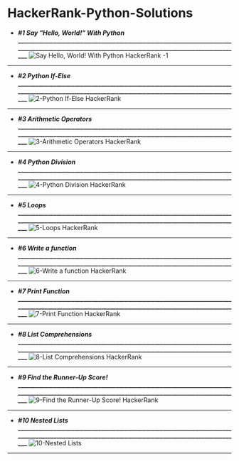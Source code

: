 # HackerRank-Python-Solutions
- **_#1 Say "Hello, World!" With Python_**
  **___________________________________________________________________________________________________________________________________________________**
![Say Hello, World! With Python  HackerRank -1](https://github.com/shubhankarahire/HackerRank-Python/assets/152575983/90b89194-5aa1-44c4-9e40-05440338a09c)
***********************************************************************************************************************************************************************************************************
- **_#2 Python If-Else_**
  **___________________________________________________________________________________________________________________________________________________**
  ![2-Python If-Else  HackerRank](https://github.com/shubhankarahire/HackerRank-Python/assets/152575983/bc969535-27db-4435-9cea-7b49f2dfccd9)
***********************************************************************************************************************************************************************************************************
- **_#3 Arithmetic Operators_**
  **___________________________________________________________________________________________________________________________________________________**
  ![3-Arithmetic Operators  HackerRank](https://github.com/shubhankarahire/HackerRank-Python/assets/152575983/a753faa9-a573-47aa-b08c-18e7b3837bd9)
***********************************************************************************************************************************************************************************************************
- **_#4 Python Division_**
  **___________________________________________________________________________________________________________________________________________________**
  ![4-Python Division  HackerRank](https://github.com/shubhankarahire/HackerRank-Python/assets/152575983/b90147b3-47f7-424f-b57c-ae37a866da0e)
***********************************************************************************************************************************************************************************************************
- **_#5 Loops_**
  **___________________________________________________________________________________________________________________________________________________**
  ![5-Loops  HackerRank](https://github.com/shubhankarahire/HackerRank-Python/assets/152575983/940822b4-1e52-4714-afc7-9322dc702ec9)
***********************************************************************************************************************************************************************************************************
- **_#6 Write a function_**
  **___________________________________________________________________________________________________________________________________________________**
  ![6-Write a function  HackerRank](https://github.com/shubhankarahire/HackerRank-Python/assets/152575983/23a960e4-9d52-4f63-a661-c89f14b000ce)
***********************************************************************************************************************************************************************************************************
- **_#7 Print Function_**
  **___________________________________________________________________________________________________________________________________________________**
  ![7-Print Function  HackerRank](https://github.com/shubhankarahire/HackerRank-Python/assets/152575983/c96d06bc-6632-49f6-9c0c-f60465128b26)
***********************************************************************************************************************************************************************************************************
- **_#8 List Comprehensions_**
  **___________________________________________________________________________________________________________________________________________________**
  ![8-List Comprehensions  HackerRank](https://github.com/shubhankarahire/HackerRank-Python/assets/152575983/ae08c66a-5ae3-434e-88d5-d616c357521a)
***********************************************************************************************************************************************************************************************************
- **_#9 Find the Runner-Up Score!_**
  **___________________________________________________________________________________________________________________________________________________**
  ![9-Find the Runner-Up Score!  HackerRank ](https://github.com/shubhankarahire/HackerRank-Python/assets/152575983/62ea02a8-b124-47f4-b93f-0416d6514bbf)
***********************************************************************************************************************************************************************************************************
- **_#10 Nested Lists_**
  **___________________________________________________________________________________________________________________________________________________**
  ![10-Nested Lists](https://github.com/shubhankarahire/HackerRank-Python/assets/152575983/b2bee6e0-63c6-47c9-9fb5-9877197bb322)
***********************************************************************************************************************************************************************************************************
